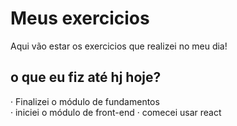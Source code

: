# Meus exercicios
Aqui vão estar os exercicios que realizei no meu dia!

## o que eu fiz até hj hoje?

· Finalizei o módulo de fundamentos <br>
· iniciei o módulo de front-end
· comecei usar react
